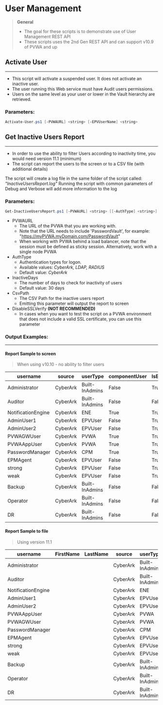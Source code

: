 # User Management

> **General**
> - The goal for these scripts is to demonstrate use of User Management REST API
> - These scripts uses the 2nd Gen REST API and can support v10.9 of PVWA and up

## Activate User
-----------------
- This script will activate a suspended user. It does not activate an inactive user.
- The user running this Web service must have Audit users permissions.
- Users on the same level as your user or lower in the Vault hierarchy are retrieved.

### Parameters:
```powershell
Activate-User.ps1 [-PVWAURL] <string> [-EPVUserName] <string>
```

## Get Inactive Users Report
-----------------
- In order to use the ability to filter Users according to inactivity time, you would need version 11.1 (minimum)
- The script can report the users to the screen or to a CSV file (with additional details)

The script will create a log file in the same folder of the script called: _"InactiveUsersReport.log"_
Running the script with common parameters of Debug and Verbose will add more information to the log

### Parameters:
```powershell
Get-InactiveUsersReport.ps1 [-PVWAURL] <string> [[-AuthType] <string>] [[-InactiveDays] <int>] [[-CSVPath] <string>] [-DisableSSLVerify] [<CommonParameters>]
```

- PVWAURL
	- The URL of the PVWA that you are working with. 
	- Note that the URL needs to include 'PasswordVault', for example: "https://myPVWA.myDomain.com/PasswordVault"
	- When working with PVWA behind a load balancer, note that the session must be defined as sticky session. Alternatively, work with a single node PVWA
- AuthType
	- Authentication types for logon. 
	- Available values: _CyberArk, LDAP, RADIUS_
	- Default value: _CyberArk_
- InactiveDays
	- The number of days to check for inactivity of users
	- Default value: 30 days
- CsvPath
	- The CSV Path for the inactive users report
	- Emitting this parameter will output the report to screen
- DisableSSLVerify
	**(NOT RECOMMENDED)**
	- In cases when you want to test the script on a PVWA environment that does not include a valid SSL certificate, you can use this parameter

### Output Examples:
----------------
#### Report Sample to screen
> When using v10.10 - no ability to filter users

|username           |source   |userType       |componentUser |IsEnabled |IsSuspended |LastSuccessfulLoginDate
|--------           |------   |--------       |------------- |--------- |----------- |-----------------------
|Administrator      |CyberArk |Built-InAdmins         |False     |True       |False |N/A
|Auditor            |CyberArk |Built-InAdmins         |False     |False      |False |N/A
|NotificationEngine |CyberArk |ENE                    |True      |True       |False |N/A
|AdminUser1         |CyberArk |EPVUser                |False     |True       |False |N/A
|AdminUser2         |CyberArk |EPVUser                |False     |True       |False |N/A
|PVWAGWUser         |CyberArk |PVWA                   |True      |True       |False |N/A
|PVWAAppUser        |CyberArk |PVWA                   |True      |True       |False |N/A
|PasswordManager    |CyberArk |CPM                    |True      |True       |False |N/A
|EPMAgent           |CyberArk |EPVUser                |False     |True       |False |N/A
|strong             |CyberArk |EPVUser                |False     |True       |False |N/A
|weak               |CyberArk |EPVUser                |False     |True       |False |N/A
|Backup             |CyberArk |Built-InAdmins         |False     |False      |False |N/A
|Operator           |CyberArk |Built-InAdmins         |False     |False      |False |N/A
|DR                 |CyberArk |Built-InAdmins         |False     |False      |False |N/A

#### Report Sample to file
> Using version 11.1

|username|FirstName|LastName|source|userType|componentUser|IsEnabled|IsSuspended|LastSuccessfulLoginDate|VaultAuthorization
|--------|---------|--------|------|--------|-------------|---------|-----------|-----------------------|------------------
|Administrator|||CyberArk|Built-InAdmins|False|True|False|12/16/2019 7:55:19 AM|AddUpdateUsers;AddSafes;AddNetworkAreas;ManageDirectoryMapping;ManageServerFileCategories;AuditUsers;BackupAllSafes;RestoreAllSafes;ResetUsersPasswords;ActivateUsers
|Auditor|||CyberArk|Built-InAdmins|False|False|False|12/10/2019 10:28:12 AM|AuditUsers
|NotificationEngine|||CyberArk|ENE|True|True|False|12/15/2019 9:09:44 AM|AuditUsers
|AdminUser1|||CyberArk|EPVUser|False|True|False|12/10/2019 10:29:38 AM|AddUpdateUsers;AddSafes;AddNetworkAreas;ManageDirectoryMapping;ManageServerFileCategories;AuditUsers;BackupAllSafes;RestoreAllSafes;ResetUsersPasswords;ActivateUsers
|AdminUser2|||CyberArk|EPVUser|False|True|False|12/10/2019 10:29:40 AM|AddUpdateUsers;AddSafes;AddNetworkAreas;ManageDirectoryMapping;ManageServerFileCategories;AuditUsers;BackupAllSafes;RestoreAllSafes;ResetUsersPasswords;ActivateUsers
|PVWAAppUser|||CyberArk|PVWA|True|True|False|12/15/2019 9:07:45 AM|AddSafes;AuditUsers
|PVWAGWUser|||CyberArk|PVWA|True|True|False|12/15/2019 9:07:57 AM|AuditUsers
|PasswordManager|||CyberArk|CPM|True|True|False|12/15/2019 9:10:02 AM|
|EPMAgent|||CyberArk|EPVUser|False|True|False|12/10/2019 10:38:30 AM|AuditUsers
|strong|||CyberArk|EPVUser|False|True|False|12/11/2019 10:02:06 PM|
|weak|||CyberArk|EPVUser|False|True|False|12/10/2019 12:07:03 PM|
|Backup|||CyberArk|Built-InAdmins|False|False|False|12/10/2019 10:28:12 AM|BackupAllSafes
|Operator|||CyberArk|Built-InAdmins|False|False|False|12/10/2019 10:28:12 AM|RestoreAllSafes
|DR|||CyberArk|Built-InAdmins|False|False|False|12/10/2019 10:28:12 AM|BackupAllSafes;RestoreAllSafes
